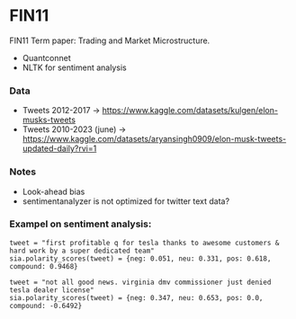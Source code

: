 # FIN11
FIN11 Term paper: Trading and Market Microstructure. 

* Quantconnet 
* NLTK for sentiment analysis 

### Data
* Tweets 2012-2017 -> https://www.kaggle.com/datasets/kulgen/elon-musks-tweets 
* Tweets 2010-2023 (june) -> https://www.kaggle.com/datasets/aryansingh0909/elon-musk-tweets-updated-daily?rvi=1


### Notes
* Look-ahead bias
* sentimentanalyzer is not optimized for twitter text data?


### Exampel on sentiment analysis:
    tweet = "first profitable q for tesla thanks to awesome customers & hard work by a super dedicated team" 
    sia.polarity_scores(tweet) = {neg: 0.051, neu: 0.331, pos: 0.618, compound: 0.9468}

    tweet = "not all good news. virginia dmv commissioner just denied tesla dealer license" 
    sia.polarity_scores(tweet) = {neg: 0.347, neu: 0.653, pos: 0.0, compound: -0.6492}
